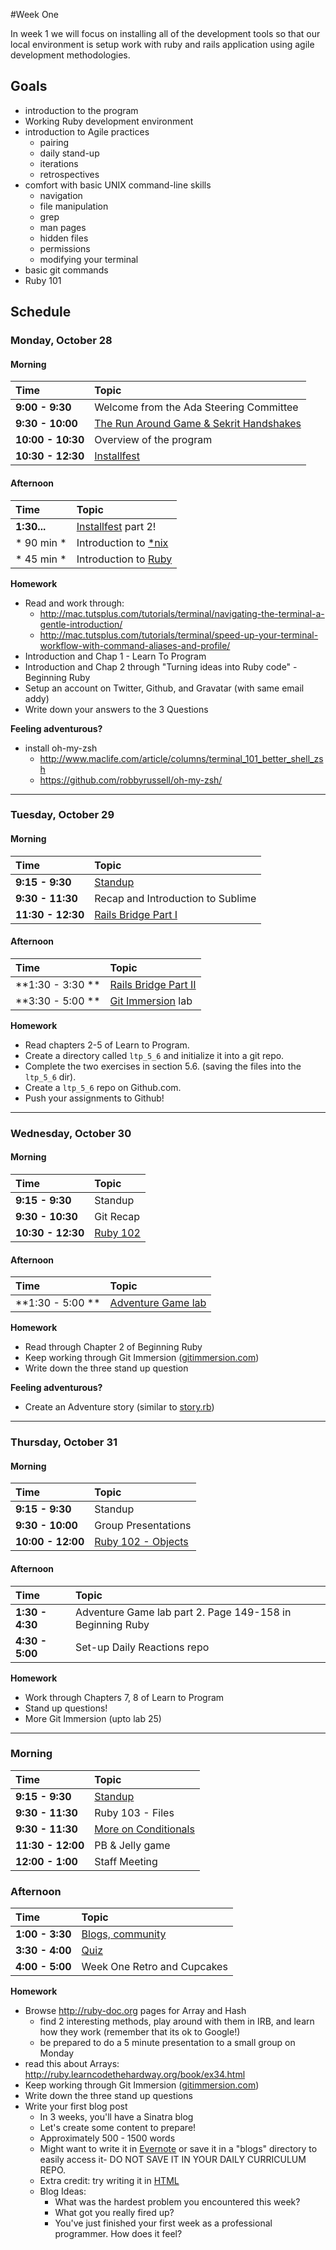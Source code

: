 #Week One

In week 1 we  will focus on installing all of the development tools so that our local environment is setup work with ruby and rails application using agile development methodologies.

## Goals

+ introduction to the program
+ Working Ruby development environment
+ introduction to Agile practices
    + pairing
    + daily stand-up
    + iterations
    + retrospectives
+ comfort with basic UNIX command-line skills
    + navigation
    + file manipulation
    + grep
    + man pages
    + hidden files
    + permissions
    + modifying your terminal
+ basic git commands
+ Ruby 101

## Schedule 
### Monday, October 28
#### Morning

| Time              | Topic                                   |
|:------------------ |:----------------------------------------|
| **9:00 - 9:30**   | Welcome from the Ada Steering Committee |
| **9:30 - 10:00**  | [The Run Around Game & Sekrit Handshakes](monday/get-to-know-you-games.md) |
| **10:00 - 10:30** | Overview of the program                 |
| **10:30 - 12:30** | [Installfest](monday/installfest.md)    |

#### Afternoon
| Time        | Topic                   |
|:------------ |:------------------------|
| **1:30...** | [Installfest](monday/installfest.md) part 2!     |
| * 90 min *  | Introduction to [*nix](monday/nix.md)    |
| * 45 min *  | Introduction to [Ruby](monday/ruby_101.md)    |

**Homework**

+ Read and work through:
  + http://mac.tutsplus.com/tutorials/terminal/navigating-the-terminal-a-gentle-introduction/
  + http://mac.tutsplus.com/tutorials/terminal/speed-up-your-terminal-workflow-with-command-aliases-and-profile/
+ Introduction and Chap 1 - Learn To Program
+ Introduction and Chap 2 through "Turning ideas into Ruby code" - Beginning Ruby
+ Setup an account on Twitter, Github, and Gravatar (with same email addy)
+ Write down your answers to the 3 Questions


**Feeling adventurous?**

+ install oh-my-zsh
  + http://www.maclife.com/article/columns/terminal_101_better_shell_zsh
  + https://github.com/robbyrussell/oh-my-zsh/
  
---

### Tuesday, October 29
#### Morning
| Time              | Topic                             |
|:-------------------|:----------------------------------|
| **9:15 - 9:30**   | [Standup](tuesday/standup.md) |
| **9:30 - 11:30**  | Recap and Introduction to Sublime |
| **11:30 - 12:30** | [Rails Bridge Part I](tuesday/railsbridge-setup.md)|


#### Afternoon
| Time             | Topic                |
|:------------------|:------------------   |
| **1:30 - 3:30 **  | [Rails Bridge Part II](http://docs.railsbridge.org/intro-to-rails/) |
| **3:30 - 5:00 **  | [Git Immersion](tuesday/git_immersion.md) lab    |

**Homework**

- Read chapters 2-5 of Learn to Program.
- Create a directory called `ltp_5_6` and initialize it into a git repo.
- Complete the two exercises in section 5.6. (saving the files into the `ltp_5_6` dir).
- Create a `ltp_5_6` repo on Github.com.
- Push your assignments to Github!

---

### Wednesday, October 30
#### Morning
| Time              | Topic     |
|:-------------------|:----------|
| **9:15 - 9:30**   | Standup   |
| **9:30 - 10:30**  | Git Recap |
| **10:30 - 12:30** | [Ruby 102](wednesday/ruby-102.pdf)  |

#### Afternoon
| Time             | Topic               |
|:------------------|:--------------------|
| **1:30 - 5:00 ** | [Adventure Game lab](wednesday/flow-control.pdf)  |

**Homework**
+ Read through Chapter 2 of Beginning Ruby
+ Keep working through Git Immersion ([gitimmersion.com](http://gitimmersion.com))
+ Write down the three stand up question

**Feeling adventurous?**

+ Create an Adventure story (similar to [story.rb](resources/story.rb))

---

### Thursday, October 31
#### Morning
| Time              | Topic               |
|:-------------------|:--------------------|
| **9:15 - 9:30**   | Standup             |
| **9:30 - 10:00**  | Group Presentations |
| **10:00 - 12:00** | [Ruby 102 - Objects](object-orientation.md)  |

#### Afternoon
| Time            | Topic                       |
|:-----------------|:----------------------------|
| **1:30 - 4:30** | Adventure Game lab part 2. Page 149-158 in Beginning Ruby   |
| **4:30 - 5:00** | Set-up Daily Reactions repo |

**Homework**
* Work through Chapters 7, 8 of Learn to Program
* Stand up questions!
* More Git Immersion (upto lab 25)

---

### Morning

| Time              | Topic            |
|:-------------------|:-----------------|
| **9:15 - 9:30**   | [Standup](friday/standup.md) |
| **9:30 - 11:30**  | Ruby 103 - Files |
| **9:30 - 11:30**  | [More on Conditionals](friday/more_on_conditionals.md) |
| **11:30 - 12:00** | PB & Jelly game  |
| **12:00 - 1:00**  | Staff Meeting    |

### Afternoon

| Time            | Topic                       |
|:-----------------|:---------------------------|
| **1:00 - 3:30** | [Blogs, community](friday/overview.md)|
| **3:30 - 4:00** | [Quiz](https://docs.google.com/forms/d/1xO5JRrWSzDh4CqUCxjoVqIQ1jaolBre6Q0S7wWSuOQE/viewform)|
| **4:00 - 5:00** | Week One Retro and Cupcakes |

**Homework**
+ Browse http://ruby-doc.org pages for Array and Hash
  + find 2 interesting methods, play around with them in IRB, and learn how they work (remember that its ok to Google!)
  + be prepared to do a 5 minute presentation to a small group on Monday
+ read this about Arrays: http://ruby.learncodethehardway.org/book/ex34.html
+ Keep working through Git Immersion ([gitimmersion.com](http://gitimmersion.com))
+ Write down the three stand up questions
+ Write your first blog post
  - In 3 weeks, you'll have a Sinatra blog
  - Let's create some content to prepare!
  - Approximately 500 - 1500 words
  - Might want to write it in [Evernote](http://evernote.com) or save it in 
  a "blogs" directory to easily access it- DO NOT SAVE IT IN YOUR DAILY CURRICULUM REPO.
  - Extra credit: try writing it in [HTML](https://developer.mozilla.org/en-US/docs/Web/Guide/HTML/Introduction)
  - Blog Ideas:
    - What was the hardest problem you encountered this week?
    - What got you really fired up?
    - You've just finished your first week as a professional programmer. How does it feel?


